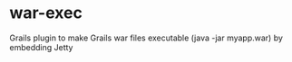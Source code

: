 war-exec
========

Grails plugin to make Grails war files executable (java -jar myapp.war) by embedding Jetty